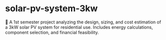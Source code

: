 # solar-pv-system-3kw
📘 A 1st semester project analyzing the design, sizing, and cost estimation of a 3kW solar PV system for residential use. Includes energy calculations, component selection, and financial feasibility.
